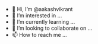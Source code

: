 - 👋 Hi, I’m @aakashvikrant
- 👀 I’m interested in ...
- 🌱 I’m currently learning ...
- 💞️ I’m looking to collaborate on ...
- 📫 How to reach me ...

<!---
aakashvikrant/aakashvikrant is a ✨ special ✨ repository because its `README.md` (this file) appears on your GitHub profile.
You can click the Preview link to take a look at your changes.
--->
